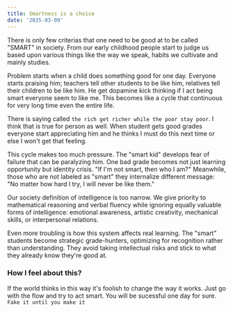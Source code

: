 ```yaml
---
title: Smartness is a choice
date: '2025-03-09'
---
```


There is only few criterias that one need to be good at to be called "SMART" in society. From our early childhood people start to judge us based upon various things like the way we speak, habits we cultivate and mainly studies.

Problem starts when a child does something good for one day. Everyone starts praising him; teachers tell other students to be like him, relatives tell their children to be like him. He get dopamine kick thinking if I act being smart everyone seem to like me. This becomes like a cycle that continuous for very long time even the entire life.

There is saying called `the rich get richer while the poor stay poor`. I think that is true for person as well. When student gets good grades everyone start appreciating him and he thinks I must do this next time or else I won't get that feeling.

This cycle makes too much pressure. The "smart kid" develops fear of failure that can be paralyzing him. One bad grade becomes not just learning opportunity but identity crisis. "If I'm not smart, then who I am?" Meanwhile, those who are not labeled as "smart" they internalize different message: "No matter how hard I try, I will never be like them."

Our society definition of intelligence is too narrow. We give priority to mathematical reasoning and verbal fluency while ignoring equally valuable forms of intelligence: emotional awareness, artistic creativity, mechanical skills, or interpersonal relations.

Even more troubling is how this system affects real learning. The "smart" students become strategic grade-hunters, optimizing for recognition rather than understanding. They avoid taking intellectual risks and stick to what they already know they're good at.

### How I feel about this?

If the world thinks in this way it's foolish to change the way it works. Just go with the flow and try to act smart. You will be sucessful one day for sure. `Fake it until you make it`

